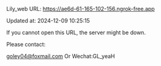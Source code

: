 Lily_web URL: https://ae6d-61-165-102-156.ngrok-free.app

Updated at: 2024-12-09 10:25:15

If you cannot open this URL, the server might be down.

Please contact: 

goley04@foxmail.com Or Wechat:GL_yeaH